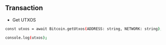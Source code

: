 ## Transaction

* Get UTXOS

``` bash
const utxos = await Bitcoin.getUtxos(ADDRESS: string, NETWORK: string); //MAINNET OR TESTNET

console.log(utxos);
```